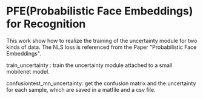 # PFE(Probabilistic Face Embeddings) for Recognition
This work show how to realize the training of the uncertainty module for two kinds of data.
The NLS loss is referenced from the Paper "Probabilistic Face Embeddings".

train_uncertainty : train the uncertainty module attached to a small mobilenet model.

confusiontest_mn_uncertainty: get the confusion matrix and the uncertainty for each sample, which are saved in a matfile
and a csv file.
